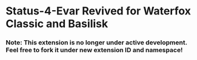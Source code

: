 # Status-4-Evar Revived for Waterfox Classic and Basilisk

### Note: This extension is no longer under active development. Feel free to fork it under new extension ID and namespace!
